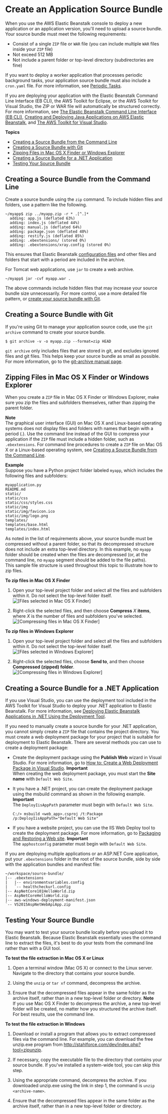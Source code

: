 # Create an Application Source Bundle<a name="applications-sourcebundle"></a>

When you use the AWS Elastic Beanstalk console to deploy a new application or an application version, you'll need to upload a source bundle\. Your source bundle must meet the following requirements: 
+ Consist of a single `ZIP` file or `WAR` file \(you can include multiple `WAR` files inside your `ZIP` file\)
+ Not exceed 512 MB
+ Not include a parent folder or top\-level directory \(subdirectories are fine\)

If you want to deploy a worker application that processes periodic background tasks, your application source bundle must also include a `cron.yaml` file\. For more information, see [Periodic Tasks](using-features-managing-env-tiers.md#worker-periodictasks)\.

If you are deploying your application with the Elastic Beanstalk Command Line Interface \(EB CLI\), the AWS Toolkit for Eclipse, or the AWS Toolkit for Visual Studio, the ZIP or WAR file will automatically be structured correctly\. For more information, see [The Elastic Beanstalk Command Line Interface \(EB CLI\)](eb-cli3.md), [Creating and Deploying Java Applications on AWS Elastic Beanstalk](create_deploy_Java.md), and [The AWS Toolkit for Visual Studio](dotnet-toolkit.md)\.

**Topics**
+ [Creating a Source Bundle from the Command Line](#using-features.deployment.source.commandline)
+ [Creating a Source Bundle with Git](#using-features.deployment.source.git)
+ [Zipping Files in Mac OS X Finder or Windows Explorer](#using-features.deployment.source.gui)
+ [Creating a Source Bundle for a \.NET Application](#using-features.deployment.source.dotnet)
+ [Testing Your Source Bundle](#using-features.deployment.source.test)

## Creating a Source Bundle from the Command Line<a name="using-features.deployment.source.commandline"></a>

Create a source bundle using the `zip` command\. To include hidden files and folders, use a pattern like the following\.

```
~/myapp$ zip ../myapp.zip -r * .[^.]*
  adding: app.js (deflated 63%)
  adding: index.js (deflated 44%)
  adding: manual.js (deflated 64%)
  adding: package.json (deflated 40%)
  adding: restify.js (deflated 85%)
  adding: .ebextensions/ (stored 0%)
  adding: .ebextensions/xray.config (stored 0%)
```

This ensures that Elastic Beanstalk [configuration files](ebextensions.md) and other files and folders that start with a period are included in the archive\.

For Tomcat web applications, use `jar` to create a web archive\.

```
~/myapp$ jar -cvf myapp.war .
```

The above commands include hidden files that may increase your source bundle size unnecessarily\. For more control, use a more detailed file pattern, or [create your source bundle with Git](#using-features.deployment.source.git)\.

## Creating a Source Bundle with Git<a name="using-features.deployment.source.git"></a>

If you're using Git to manage your application source code, use the `git archive` command to create your source bundle\.

```
$ git archive -v -o myapp.zip --format=zip HEAD
```

`git archive` only includes files that are stored in git, and excludes ignored files and git files\. This helps keep your source bundle as small as possible\. For more information, go to the [git\-archive manual page](http://git-scm.com/docs/git-archive)\.

## Zipping Files in Mac OS X Finder or Windows Explorer<a name="using-features.deployment.source.gui"></a>

When you create a `ZIP` file in Mac OS X Finder or Windows Explorer, make sure you zip the files and subfolders themselves, rather than zipping the parent folder\. 

**Note**  
The graphical user interface \(GUI\) on Mac OS X and Linux\-based operating systems does not display files and folders with names that begin with a period \(\.\)\. Use the command line instead of the GUI to compress your application if the `ZIP` file must include a hidden folder, such as `.ebextensions`\. For command line procedures to create a `ZIP` file on Mac OS X or a Linux\-based operating system, see [Creating a Source Bundle from the Command Line](#using-features.deployment.source.commandline)\.

**Example**  
Suppose you have a Python project folder labeled `myapp`, which includes the following files and subfolders:   

```
myapplication.py
README.md
static/
static/css
static/css/styles.css
static/img
static/img/favicon.ico
static/img/logo.png
templates/
templates/base.html
templates/index.html
```
As noted in the list of requirements above, your source bundle must be compressed without a parent folder, so that its decompressed structure does not include an extra top\-level directory\. In this example, no `myapp` folder should be created when the files are decompressed \(or, at the command line, no `myapp` segment should be added to the file paths\)\.   
This sample file structure is used throughout this topic to illustrate how to zip files\.

**To zip files in Mac OS X Finder**

1. Open your top\-level project folder and select all the files and subfolders within it\. Do not select the top\-level folder itself\.  
![\[Files selected in Mac OS X Finder\]](http://docs.aws.amazon.com/elasticbeanstalk/latest/dg/images/finder-files.png)

1. Right\-click the selected files, and then choose **Compress** *X* **items**, where *X* is the number of files and subfolders you've selected\.  
![\[Compressing files in Mac OS X Finder\]](http://docs.aws.amazon.com/elasticbeanstalk/latest/dg/images/finder-context.png)

**To zip files in Windows Explorer**

1. Open your top\-level project folder and select all the files and subfolders within it\. Do not select the top\-level folder itself\.  
![\[Files selected in Windows Explorer\]](http://docs.aws.amazon.com/elasticbeanstalk/latest/dg/images/winex-files.png)

1. Right\-click the selected files, choose **Send to**, and then choose **Compressed \(zipped\) folder**\.  
![\[Compressing files in Windows Explorer\]](http://docs.aws.amazon.com/elasticbeanstalk/latest/dg/images/winex-context.png)

## Creating a Source Bundle for a \.NET Application<a name="using-features.deployment.source.dotnet"></a>

If you use Visual Studio, you can use the deployment tool included in the AWS Toolkit for Visual Studio to deploy your \.NET application to Elastic Beanstalk\. For more information, see [Deploying Elastic Beanstalk Applications in \.NET Using the Deployment Tool](deploy_NET_standalone_tool.md)\.

If you need to manually create a source bundle for your \.NET application, you cannot simply create a `ZIP` file that contains the project directory\. You must create a web deployment package for your project that is suitable for deployment to Elastic Beanstalk\. There are several methods you can use to create a deployment package:
+ Create the deployment package using the **Publish Web** wizard in Visual Studio\. For more information, go to [How to: Create a Web Deployment Package in Visual Studio](http://msdn.microsoft.com/en-us/library/dd465323.aspx)\.
**Important**  
When creating the web deployment package, you must start the **Site name** with `Default Web Site`\.
+ It you have a \.NET project, you can create the deployment package using the msbuild command as shown in the following example\. 
**Important**  
The `DeployIisAppPath` parameter must begin with `Default Web Site`\.

  ```
  C:/> msbuild <web_app>.csproj /t:Package /p:DeployIisAppPath="Default Web Site"
  ```
+ If you have a website project, you can use the IIS Web Deploy tool to create the deployment package\. For more information, go to [Packaging and Restoring a Web site](http://www.iis.net/learn/publish/using-web-deploy/packaging-and-restoring-a-web-site)\.
**Important**  
The `apphostconfig` parameter must begin with `Default Web Site`\.

If you are deploying multiple applications or an ASP\.NET Core application, put your `.ebextensions` folder in the root of the source bundle, side by side with the application bundles and manifest file:

```
~/workspace/source-bundle/
|-- .ebextensions
|   |-- environmentvariables.config
|   `-- healthcheckurl.config
|-- AspNetCore101HelloWorld.zip
|-- AspNetCoreHelloWorld.zip
|-- aws-windows-deployment-manifest.json
`-- VS2015AspNetWebApiApp.zip
```

## Testing Your Source Bundle<a name="using-features.deployment.source.test"></a>

You may want to test your source bundle locally before you upload it to Elastic Beanstalk\. Because Elastic Beanstalk essentially uses the command line to extract the files, it's best to do your tests from the command line rather than with a GUI tool\. 

**To test the file extraction in Mac OS X or Linux**

1. Open a terminal window \(Mac OS X\) or connect to the Linux server\. Navigate to the directory that contains your source bundle\.

1. Using the `unzip` or `tar xf` command, decompress the archive\.

1. Ensure that the decompressed files appear in the same folder as the archive itself, rather than in a new top\-level folder or directory\.
**Note**  
If you use Mac OS X Finder to decompress the archive, a new top\-level folder will be created, no matter how you structured the archive itself\. For best results, use the command line\.

**To test the file extraction in Windows**

1. Download or install a program that allows you to extract compressed files via the command line\. For example, you can download the free unzip\.exe program from [http://stahlforce\.com/dev/index\.php?tool=zipunzip](http://stahlforce.com/dev/index.php?tool=zipunzip)\.

1. If necessary, copy the executable file to the directory that contains your source bundle\. If you've installed a system\-wide tool, you can skip this step\.

1. Using the appropriate command, decompress the archive\. If you downloaded unzip\.exe using the link in step 1, the command is `unzip <archive-name>`\.

1. Ensure that the decompressed files appear in the same folder as the archive itself, rather than in a new top\-level folder or directory\.